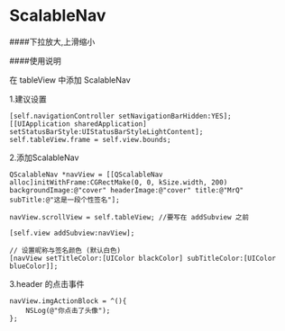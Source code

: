 # ScalableNav
####下拉放大,上滑缩小

####使用说明

在 tableView 中添加 ScalableNav 

1.建议设置


    [self.navigationController setNavigationBarHidden:YES];
    [[UIApplication sharedApplication] setStatusBarStyle:UIStatusBarStyleLightContent];
    self.tableView.frame = self.view.bounds;

2.添加ScalableNav


    QScalableNav *navView = [[QScalableNav alloc]initWithFrame:CGRectMake(0, 0, kSize.width, 200)
    backgroundImage:@"cover" headerImage:@"cover" title:@"MrQ" subTitle:@"这是一段个性签名"];

    navView.scrollView = self.tableView; //要写在 addSubview 之前

    [self.view addSubview:navView]; 

    // 设置昵称与签名颜色 (默认白色)
    [navView setTitleColor:[UIColor blackColor] subTitleColor:[UIColor blueColor]];


3.header 的点击事件


    navView.imgActionBlock = ^(){
        NSLog(@"你点击了头像");
    };
